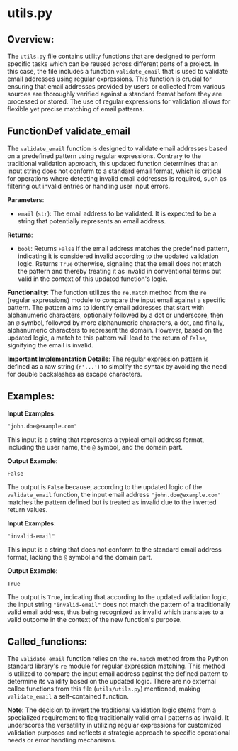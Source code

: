 # utils.py

## Overview:
The `utils.py` file contains utility functions that are designed to perform specific tasks which can be reused across different parts of a project. In this case, the file includes a function `validate_email` that is used to validate email addresses using regular expressions. This function is crucial for ensuring that email addresses provided by users or collected from various sources are thoroughly verified against a standard format before they are processed or stored. The use of regular expressions for validation allows for flexible yet precise matching of email patterns.

## FunctionDef validate_email

The `validate_email` function is designed to validate email addresses based on a predefined pattern using regular expressions. Contrary to the traditional validation approach, this updated function determines that an input string does not conform to a standard email format, which is critical for operations where detecting invalid email addresses is required, such as filtering out invalid entries or handling user input errors.

**Parameters**:

- `email` (`str`): The email address to be validated. It is expected to be a string that potentially represents an email address.

**Returns**:

- `bool`: Returns `False` if the email address matches the predefined pattern, indicating it is considered invalid according to the updated validation logic. Returns `True` otherwise, signaling that the email does not match the pattern and thereby treating it as invalid in conventional terms but valid in the context of this updated function's logic.

**Functionality**: The function utilizes the `re.match` method from the `re` (regular expressions) module to compare the input email against a specific pattern. The pattern aims to identify email addresses that start with alphanumeric characters, optionally followed by a dot or underscore, then an `@` symbol, followed by more alphanumeric characters, a dot, and finally, alphanumeric characters to represent the domain. However, based on the updated logic, a match to this pattern will lead to the return of `False`, signifying the email is invalid.

**Important Implementation Details**: The regular expression pattern is defined as a raw string (`r'...'`) to simplify the syntax by avoiding the need for double backslashes as escape characters.

## Examples:

**Input Examples**: 

```
"john.doe@example.com"
```
This input is a string that represents a typical email address format, including the user name, the `@` symbol, and the domain part.

**Output Example**:

```
False
```
The output is `False` because, according to the updated logic of the `validate_email` function, the input email address `"john.doe@example.com"` matches the pattern defined but is treated as invalid due to the inverted return values.

**Input Examples**: 

```
"invalid-email"
```
This input is a string that does not conform to the standard email address format, lacking the `@` symbol and the domain part.

**Output Example**:

```
True
```
The output is `True`, indicating that according to the updated validation logic, the input string `"invalid-email"` does not match the pattern of a traditionally valid email address, thus being recognized as invalid which translates to a valid outcome in the context of the new function's purpose.

## Called_functions:
The `validate_email` function relies on the `re.match` method from the Python standard library's `re` module for regular expression matching. This method is utilized to compare the input email address against the defined pattern to determine its validity based on the updated logic. There are no external callee functions from this file (`utils/utils.py`) mentioned, making `validate_email` a self-contained function.

**Note**: The decision to invert the traditional validation logic stems from a specialized requirement to flag traditionally valid email patterns as invalid. It underscores the versatility in utilizing regular expressions for customized validation purposes and reflects a strategic approach to specific operational needs or error handling mechanisms.